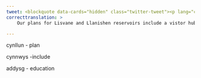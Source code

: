 ```yaml
---
tweet: <blockquote data-cards="hidden" class="twitter-tweet"><p lang="cy" dir="ltr">Mae ein cynlluniau ar gyfer cronfeydd Llysfaen a Llanisien yn cynnwys hyb ymwelwyr, hyb addysg a chwaraeon dŵr…Rhowch wybod be chi’n meddwl neu os oes unrhyw cwestiynau gennych, cysylltwch trwy’r cyfleuster ‘sgwrs’fyw’ bore Llun rhwng 10yb – 12yp. <a href="https://t.co/rXA4yVIWBl">https://t.co/rXA4yVIWBl</a> <a href="https://t.co/npXPSxhzEN">pic.twitter.com/npXPSxhzEN</a></p>&mdash; Welsh Water (@DwrCymru) <a href="https://twitter.com/DwrCymru/status/1286982080325455872?ref_src=twsrc%5Etfw">July 25, 2020</a></blockquote> <script async src="https://platform.twitter.com/widgets.js" charset="utf-8"></script>
correcttranslation: >
    Our plans for Lisvane and Llanishen reservoirs include a vistor hub, education hub and water sports. Let us know what you think or if you have any questions, contact us through the live chat facility Monday morning between 10am and 12pm.

---
```


cynllun - plan

cynnwys -include

addysg - education


